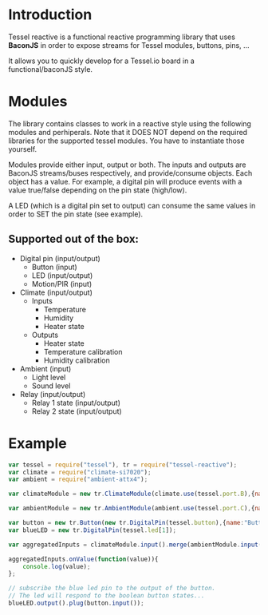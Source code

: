 
# Introduction

Tessel reactive is a functional reactive programming library that uses **BaconJS** in order to expose streams for Tessel modules, buttons, pins, …

It allows you to quickly develop for a Tessel.io board in a functional/baconJS style.

# Modules

The library contains classes to work in a reactive style using the following modules and perhiperals. Note that it DOES NOT depend on the required libraries for the supported tessel modules. You have to instantiate those yourself.

Modules provide either input, output or both. The inputs and outputs are BaconJS streams/buses respectively, and provide/consume objects. Each object has a value. For example, a digital pin will produce events with a value true/false depending on the pin state (high/low).

A LED (which is a digital pin set to output) can consume the same values in order to SET the pin state (see example).

## Supported out of the box:

* Digital pin (input/output)
	* Button (input)
	* LED (input/output)
	* Motion/PIR (input)
* Climate (input/output)
	* Inputs
		* Temperature
		* Humidity
		* Heater state
	* Outputs
		* Heater state
		* Temperature calibration
		* Humidity calibration
* Ambient (input)
	* Light level
	* Sound level
* Relay (input/output)
	* Relay 1 state (input/output)
	* Relay 2 state (input/output)

# Example

```JavaScript
var tessel = require("tessel"), tr = require("tessel-reactive");
var climate = require("climate-si7020");
var ambient = require("ambient-attx4");

var climateModule = new tr.ClimateModule(climate.use(tessel.port.B),{name:"climateB", interval: 1000});

var ambientModule = new tr.AmbientModule(ambient.use(tessel.port.C),{name:"ambientA",interval: 1000});

var button = new tr.Button(new tr.DigitalPin(tessel.button),{name:"Button 2"});
var blueLED = new tr.DigitalPin(tessel.led[1]);

var aggregatedInputs = climateModule.input().merge(ambientModule.input());

aggregatedInputs.onValue(function(value)){
	console.log(value);
};

// subscribe the blue led pin to the output of the button.
// The led will respond to the boolean button states...
blueLED.output().plug(button.input());

```